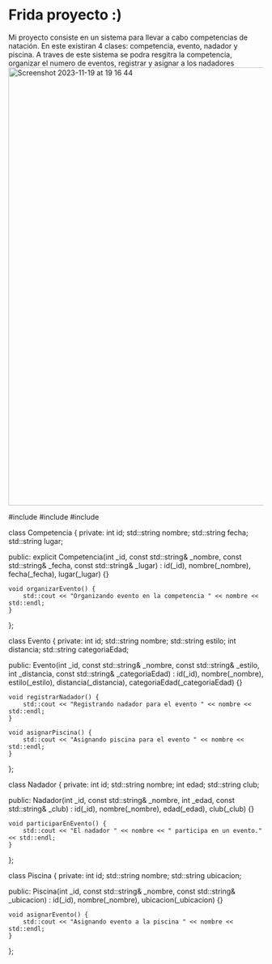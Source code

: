 # Frida proyecto :)
Mi proyecto consiste en un sistema para llevar a cabo competencias de natación. En este existiran 4 clases: competencia, evento, nadador y piscina.  A traves de este sistema se podra resgitra la competencia, organizar el numero de eventos, registrar y asignar a los nadadores 
<img width="866" alt="Screenshot 2023-11-19 at 19 16 44" src="https://github.com/Fridaxca123/-/assets/82528468/f45b7b9c-c794-4000-8f70-fc6b7b091b77">



#include <iostream>
#include <string>
#include <vector>

class Competencia {
private:
    int id;
    std::string nombre;
    std::string fecha;
    std::string lugar;

public:
    explicit Competencia(int _id, const std::string& _nombre, const std::string& _fecha, const std::string& _lugar)
        : id(_id), nombre(_nombre), fecha(_fecha), lugar(_lugar) {}

    void organizarEvento() {
        std::cout << "Organizando evento en la competencia " << nombre << std::endl;
    }
};

class Evento {
private:
    int id;
    std::string nombre;
    std::string estilo;
    int distancia;
    std::string categoriaEdad;

public:
    Evento(int _id, const std::string& _nombre, const std::string& _estilo, int _distancia, const std::string& _categoriaEdad)
        : id(_id), nombre(_nombre), estilo(_estilo), distancia(_distancia), categoriaEdad(_categoriaEdad) {}

    void registrarNadador() {
        std::cout << "Registrando nadador para el evento " << nombre << std::endl;
    }

    void asignarPiscina() {
        std::cout << "Asignando piscina para el evento " << nombre << std::endl;
    }
};

class Nadador {
private:
    int id;
    std::string nombre;
    int edad;
    std::string club;

public:
    Nadador(int _id, const std::string& _nombre, int _edad, const std::string& _club)
        : id(_id), nombre(_nombre), edad(_edad), club(_club) {}

    void participarEnEvento() {
        std::cout << "El nadador " << nombre << " participa en un evento." << std::endl;
    }
};

class Piscina {
private:
    int id;
    std::string nombre;
    std::string ubicacion;

public:
    Piscina(int _id, const std::string& _nombre, const std::string& _ubicacion)
        : id(_id), nombre(_nombre), ubicacion(_ubicacion) {}

    void asignarEvento() {
        std::cout << "Asignando evento a la piscina " << nombre << std::endl;
    }
};
